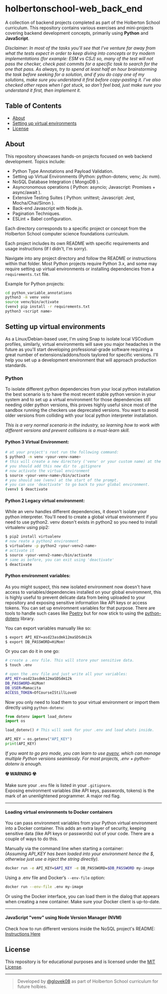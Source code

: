 # holbertonschool-web_back_end

A collection of backend projects completed as part of the Holberton School curriculum. This repository contains various exercises and mini-projects covering backend development concepts, primarily using **Python** and **JavaScript**.

<i>Disclaimer: In most of the tasks you'll see that I've venture far away from what the tests expect in order to keep diving into concepts or try modern implementations (for example: ESM vs CSJ) so, many of the test will not pass the checker, check past commits for a specific task to search for the one that pass. As always, try to spend at least half an hour brainstorming the task before seeking for a solution, and if you do copy one of my solutions, make sure you understand it first before copy-pasting it. I've also checked other repos when I got stuck, so don't feel bad, just make sure you understand it first, then implement it.</i>

## Table of Contents

- [About](#about)
- [Setting up virtual environments](#setting-up-virtual-environments)
- [License](#license)

## About

This repository showcases hands-on projects focused on web backend development. Topics include:

- Python Type Annotations and Payload Validation.
- Setting up Virtual Environments (Python: python-dotenv, venv; Js: nvm).
- NoSQL Database Integration ( MongoDB ).
- Asyncronomous operations ( Python: asyncio; Javascript: Promises + async/await ).
- Extensive Testing Suites ( Python: unittest; Javascript: Jest, Mocha/Chai/Sinon ).
- Back-end Javascript with Node.js.
- Pagination Techniques.
- ESLint + Babel configuration.

Each directory corresponds to a specific project or concept from the Holberton School computer science foundations curriculum.

Each project includes its own README with specific requirements and usage instructions (If I didn't, I'm sorry).

Navigate into any project directory and follow the README or instructions within that folder. Most Python projects require Python 3.x, and some may require setting up virtual environments or installing dependencies from a `requirements.txt` file.

Example for Python projects:

```bash
cd python_variable_annotations
python3 -m venv venv
source venv/bin/activate
(venv) pip install -r requirements.txt
python3 <script name>
```

## Setting up virtual environments

As a Linux/Debian-based user, I'm using Snap to isolate local VSCodium profiles, similarly, virtual environments will save you major headaches in the future as you'll start developing professional-grade software requiring a great number of extensions/addons/tools taylored for specific versions. I'll help you set up a development environment that will approach production standards.

### Python
To isolate different python dependencies from your local python installation the best scenario is to have the most recent stable python version in your system and to set up a virtual environment for those dependencies still needing older python versions, this proves highly useful since most of the sandbox running the checkers use deprecated versions. You want to avoid older versions from colliding with your local python interpreter installation.

<i>This is a very normal scenario in the industry, so learning how to work with different versions and prevent collisions is a must-learn skill.</i>

#### Python 3 Virtual Environment:
```bash
# at your project's root run the following command:
$ python3 -m venv <your-venv-name>
# this will create a new directory ('venv' or your custom name) at the root of your project.
# you should add this new dir to .gitignore
# now activate the virtual environment
$ source <your-venv-name>/bin/activate
# you should see (venv) at the start of the prompt.
# you can use 'deactivate' to go back to your global environment.
(venv) $ deactivate
```

#### Python 2 Legacy virtual environment:
While an venv handles different dependencies, it doesn't isolate your python interpreter. You'll need to create a global virtual environment if you need to use python2. venv doesn't exists in python2 so you need to install virtualenv using pip2:
```bash
$ pip2 install virtualenv
# now reate a python2 environment
$ virtualenv -p python2 <your-venv2-name>
# activate it
$ source <your-venv2-name>/bin/activate
# same as before, you can exit using 'deactivate'
$ deactivate
```

#### Python environment variables:
As you might suspect, this new isolated environment now doesn't have access to variables/dependencies installed on your global enviromnent, this is highly useful to prevent delicate data from being uploaded to your repository and exposing sensitive information like API keys or access tokens. You can set up enviromnent variables for that purpose. There are tools to handle such cases like [Poetry](https://python-poetry.org/) but for now stick to using the [python-dotenv](https://pypi.org/project/python-dotenv/) library.

You can export variables manually like so:
```bash
$ export API_KEY=asd23asdmk12maSDSdm12k
$ export DB_PASSWORD=HiMom!
```
Or you can do it in one go:
```bash
# create a .env file. This will store your sensitive data.
$ touch .env

# open the .env file and just write all your variables:
API_KEY=asd23asdmk12maSDSdm12k
DB_PASSWORD=HiMom!
DB_USER=Mamacita
ACCESS_TOKEN=OfCourseIStillLoveU
```
Now you only need to load them to your virtual environment or import them directly using `python-dotenv`:
```python
from dotenv import load_dotenv
import os

load_dotenv() # This will seek for your .env and load whats inside.

API_KEY = os.getenv("API_KEY")
print(API_KEY)
```

<i>If you want to go pro mode, you can learn to use [pyenv](https://github.com/pyenv/pyenv), which can manage multiple Python versions seamlessly. For most projects, .env + python-dotenv is enough.</i>

**☢️ WARNING ☢️**

Make sure your `.env` file is listed in your `.gitignore`.  
Exposing environment variables (like API keys, passwords, tokens) is the mark of an unenlightened programmer. A major red flag.

---

#### Loading virtual environments to Docker containers

You can pass environment variables from your Python virtual environment into a Docker container. This adds an extra layer of security, keeping sensitive data (like API keys or passwords) out of your code.
There are a couple of ways to do this.

Manually via the command line when starting a container:<br>
<i>(Assuming API_KEY has been loaded into your environment hence the $, otherwise just use a inject the string directly).</i>
```bash
docker run -e API_KEY=$API_KEY -e DB_PASSWORD=$DB_PASSWORD my-image
```
Using a .env file and Docker’s `--env-file` option:
```bash
docker run --env-file .env my-image
```
Or using the Docker interface, you can load them in the dialog that appears when creating a new container. Make sure your Docker client is up-to-date.

---

#### JavaScript "venv" using Node Version Manager (NVM)

Check how to run different versions inside the NoSQL project's README: [Instructions Here](https://github.com/glovek08/holbertonschool-web_back_end/tree/main/NoSQL)

## License

This repository is for educational purposes and is licensed under the [MIT License](LICENSE).

---

> Developed by [@glovek08](https://github.com/glovek08) as part of Holberton School curriculum for future holbies.

